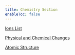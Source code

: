 ```yaml
---
title: Chemistry Section
enableToc: false
---
```

[Ions List](notes/year9/science/chemistry/ions.md)


[Physical and Chemical Changes](physchemchange.md)


[Atomic Structure](notes/year9/science/chemistry/atomstructure.md)
